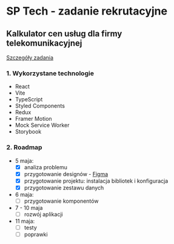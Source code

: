 # SP Tech - zadanie rekrutacyjne

## Kalkulator cen usług dla firmy telekomunikacyjnej

[Szczegóły zadania](https://www.sptech.pl/_files/ugd/764a63_50328068d6fd4a6e9f581c79eb90b7e9.pdf)

### 1. Wykorzystane technologie

- React
- Vite
- TypeScript
- Styled Components
- Redux
- Framer Motion
- Mock Service Worker
- Storybook

### 2. Roadmap

- 5 maja:
  - [x] analiza problemu
  - [x] przygotowanie designów - [Figma](https://www.figma.com/file/2kv37BvNj3hucj2qLP23fn)
  - [x] przygotowanie projektu: instalacja bibliotek i konfiguracja
  - [x] przygotowanie zestawu danych
- 6 maja:
  - [ ] przygotowanie komponentów
- 7 - 10 maja
  - [ ] rozwój aplikacji
- 11 maja:
  - [ ] testy
  - [ ] poprawki
